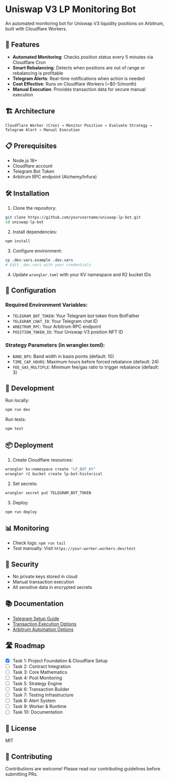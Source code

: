 # Uniswap V3 LP Monitoring Bot

An automated monitoring bot for Uniswap V3 liquidity positions on Arbitrum, built with Cloudflare Workers.

## 🚀 Features

- **Automated Monitoring**: Checks position status every 5 minutes via Cloudflare Cron
- **Smart Rebalancing**: Detects when positions are out of range or rebalancing is profitable
- **Telegram Alerts**: Real-time notifications when action is needed
- **Cost Effective**: Runs on Cloudflare Workers (~$0-5/month)
- **Manual Execution**: Provides transaction data for secure manual execution

## 🏗️ Architecture

```
Cloudflare Worker (Cron) → Monitor Position → Evaluate Strategy → Telegram Alert → Manual Execution
```

## 📋 Prerequisites

- Node.js 18+
- Cloudflare account
- Telegram Bot Token
- Arbitrum RPC endpoint (Alchemy/Infura)

## 🛠️ Installation

1. Clone the repository:
```bash
git clone https://github.com/yourusername/uniswap-lp-bot.git
cd uniswap-lp-bot
```

2. Install dependencies:
```bash
npm install
```

3. Configure environment:
```bash
cp .dev.vars.example .dev.vars
# Edit .dev.vars with your credentials
```

4. Update `wrangler.toml` with your KV namespace and R2 bucket IDs

## 🔧 Configuration

### Required Environment Variables:
- `TELEGRAM_BOT_TOKEN`: Your Telegram bot token from BotFather
- `TELEGRAM_CHAT_ID`: Your Telegram chat ID
- `ARBITRUM_RPC`: Your Arbitrum RPC endpoint
- `POSITION_TOKEN_ID`: Your Uniswap V3 position NFT ID

### Strategy Parameters (in wrangler.toml):
- `BAND_BPS`: Band width in basis points (default: 10)
- `TIME_CAP_HOURS`: Maximum hours before forced rebalance (default: 24)
- `FEE_GAS_MULTIPLE`: Minimum fee/gas ratio to trigger rebalance (default: 3)

## 🚀 Development

Run locally:
```bash
npm run dev
```

Run tests:
```bash
npm test
```

## 📦 Deployment

1. Create Cloudflare resources:
```bash
wrangler kv:namespace create "LP_BOT_KV"
wrangler r2 bucket create lp-bot-historical
```

2. Set secrets:
```bash
wrangler secret put TELEGRAM_BOT_TOKEN
```

3. Deploy:
```bash
npm run deploy
```

## 📊 Monitoring

- Check logs: `npm run tail`
- Test manually: Visit `https://your-worker.workers.dev/test`

## 🔐 Security

- No private keys stored in cloud
- Manual transaction execution
- All sensitive data in encrypted secrets

## 📚 Documentation

- [Telegram Setup Guide](docs/TELEGRAM_SETUP.md)
- [Transaction Execution Options](docs/TRANSACTION_EXECUTION.md)
- [Arbitrum Automation Options](docs/ARBITRUM_AUTOMATION_OPTIONS.md)

## 🛣️ Roadmap

- [x] Task 1: Project Foundation & Cloudflare Setup
- [ ] Task 2: Contract Integration
- [ ] Task 3: Core Mathematics
- [ ] Task 4: Pool Monitoring
- [ ] Task 5: Strategy Engine
- [ ] Task 6: Transaction Builder
- [ ] Task 7: Testing Infrastructure
- [ ] Task 8: Alert System
- [ ] Task 9: Worker & Runtime
- [ ] Task 10: Documentation

## 📄 License

MIT

## 🤝 Contributing

Contributions are welcome! Please read our contributing guidelines before submitting PRs.